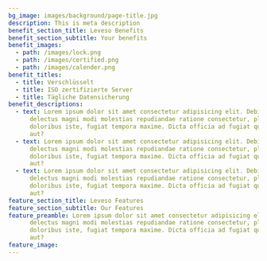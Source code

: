 ```yaml
---
bg_image: images/background/page-title.jpg
description: This is meta description
benefit_section_title: Leveso Benefits
benefit_section_subtitle: Your benefits
benefit_images:
  - path: /images/lock.png
  - path: /images/certified.png
  - path: /images/calender.png
benefit_titles:
  - title: Verschlüsselt
  - title: ISO zertifizierte Server
  - title: Tägliche Datensicherung
benefit_descriptions:
  - text: Lorem ipsum dolor sit amet consectetur adipisicing elit. Debitis, ea quo
      delectus magni modi molestias repudiandae ratione consectetur, placeat
      doloribus iste, fugiat tempora maxime. Dicta officia ad fugiat quaerat
      aut?
  - text: Lorem ipsum dolor sit amet consectetur adipisicing elit. Debitis, ea quo
      delectus magni modi molestias repudiandae ratione consectetur, placeat
      doloribus iste, fugiat tempora maxime. Dicta officia ad fugiat quaerat
      aut?
  - text: Lorem ipsum dolor sit amet consectetur adipisicing elit. Debitis, ea quo
      delectus magni modi molestias repudiandae ratione consectetur, placeat
      doloribus iste, fugiat tempora maxime. Dicta officia ad fugiat quaerat
      aut?
feature_section_title: Leveso Features
feature_section_subtitle: Our Features
feature_preamble: Lorem ipsum dolor sit amet consectetur adipisicing elit. Debitis, ea quo
      delectus magni modi molestias repudiandae ratione consectetur, placeat
      doloribus iste, fugiat tempora maxime. Dicta officia ad fugiat quaerat
      aut?
feature_image:
---
```

